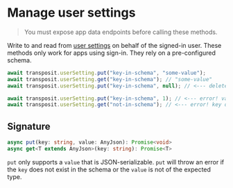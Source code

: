 # Manage user settings

> You must expose app data endpoints before calling these methods.

Write to and read from [user settings](https://www.transposit.com/docs/building/user-config/#user-settings-schema) on behalf of the signed-in user. These methods only work for apps using sign-in. They rely on a pre-configured schema.

```javascript
await transposit.userSetting.put("key-in-schema", "some-value");
await transposit.userSetting.get("key-in-schema"); // "some-value"
await transposit.userSetting.put("key-in-schema", null); // <--- delete a value

await transposit.userSetting.put("key-in-schema", 1); // <--- error! value is wrong type
await transposit.userSetting.get("not-in-schema"); // <--- error! key does not exist
```

## Signature

```typescript
async put(key: string, value: AnyJson): Promise<void>
async get<T extends AnyJson>(key: string): Promise<T>
```

`put` only supports a `value` that is JSON-serializable. `put` will throw an error if the `key` does not exist in the schema or the `value` is not of the expected type.